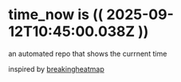 # time_now is (( 2025-09-12T10:45:00.038Z ))

an automated repo that shows the currnent time

inspired by [breakingheatmap](https://github.com/breakingheatmap/breakingheatmap)